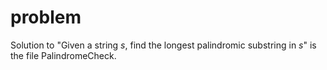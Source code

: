 # problem
Solution to "Given a string _s_, find the longest palindromic substring in _s_" is the file PalindromeCheck.
